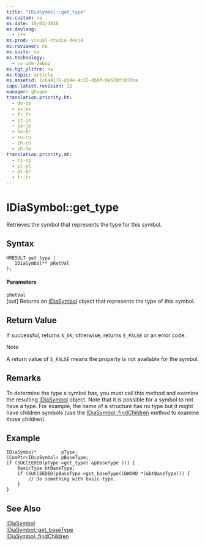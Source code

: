 ```yaml
---
title: "IDiaSymbol::get_type"
ms.custom: na
ms.date: 10/03/2016
ms.devlang: 
  - C++
ms.prod: visual-studio-dev14
ms.reviewer: na
ms.suite: na
ms.technology: 
  - vs-ide-debug
ms.tgt_pltfrm: na
ms.topic: article
ms.assetid: 1c6a4176-dd4e-4c22-8b8f-0e559fc078ba
caps.latest.revision: 11
manager: ghogen
translation.priority.ht: 
  - de-de
  - es-es
  - fr-fr
  - it-it
  - ja-jp
  - ko-kr
  - ru-ru
  - zh-cn
  - zh-tw
translation.priority.mt: 
  - cs-cz
  - pl-pl
  - pt-br
  - tr-tr
---
```

# IDiaSymbol::get_type
Retrieves the symbol that represents the type for this symbol.  
  
## Syntax  
  
```cpp#  
HRESULT get_type (   
   IDiaSymbol** pRetVal  
);  
```  
  
#### Parameters  
 `pRetVal`  
 [out] Returns an [IDiaSymbol](../VS_debugger/IDiaSymbol.md) object that represents the type of this symbol.  
  
## Return Value  
 If successful, returns `S_OK`; otherwise, returns `S_FALSE` or an error code.  
  
> [!NOTE]
>  A return value of `S_FALSE` means the property is not available for the symbol.  
  
## Remarks  
 To determine the type a symbol has, you must call this method and examine the resulting [IDiaSymbol](../VS_debugger/IDiaSymbol.md) object. Note that it is possible for a symbol to not have a type. For example, the name of a structure has no type but it might have children symbols (use the [IDiaSymbol::findChildren](../VS_debugger/IDiaSymbol--findChildren.md) method to examine those children).  
  
## Example  
  
```cpp#  
IDiaSymbol*         pType;  
CComPtr<IDiaSymbol> pBaseType;  
if (SUCCEEDED(pType->get_type( &pBaseType ))) {  
    BasicType btBaseType;  
    if (SUCCEEDED(pBaseType->get_baseType((DWORD *)&btBaseType))) {  
        // Do something with basic type.  
    }  
}  
```  
  
## See Also  
 [IDiaSymbol](../VS_debugger/IDiaSymbol.md)   
 [IDiaSymbol::get_baseType](../VS_debugger/IDiaSymbol--get_baseType.md)   
 [IDiaSymbol::findChildren](../VS_debugger/IDiaSymbol--findChildren.md)